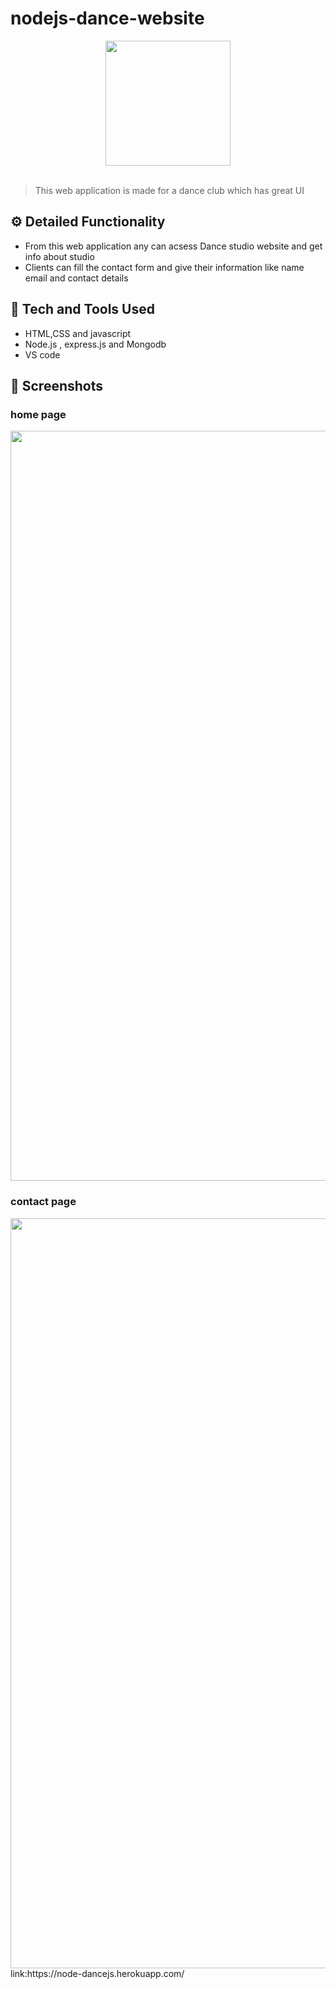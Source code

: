 # nodejs-dance-website
<div align="center">
  <img width="200px" src="https://img.icons8.com/dusk/2x/dancing.png"/>
</div>
<br>

> This web application is made for  a dance club which has great UI 


## ⚙️ Detailed Functionality
* From this web application any can acsess Dance studio website and get info about studio
* Clients can fill the contact form and give their information like name email and contact details
 
## 🚀 Tech and Tools Used

* HTML,CSS and javascript
* Node.js , express.js and Mongodb
* VS code


## 📸 Screenshots
### home page
<img src="snapshot.png" width="800px" height="1200px">

### contact page
<img src="snapshot.png" width="800px" height="1200px">
link:https://node-dancejs.herokuapp.com/
